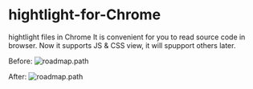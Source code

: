 # hightlight-for-Chrome
hightlight files in Chrome
It is convenient for you to read source code in browser.
Now it supports JS & CSS view, it will spupport others later.

Before:
![roadmap.path](https://raw.githubusercontent.com/fwon/blog/master/assets/hl-01.jpg)

After:
![roadmap.path](https://raw.githubusercontent.com/fwon/blog/master/assets/hl-02.jpg)
